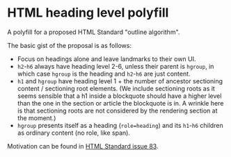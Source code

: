 # HTML heading level polyfill

A polyfill for a proposed HTML Standard "outline algorithm".

The basic gist of the proposal is as follows:

* Focus on headings alone and leave landmarks to their own UI.
* `h2`-`h6` always have heading level 2-6, unless their parent is `hgroup`, in which case `hgroup` is the heading and `h2`-`h6` are just content.
* `h1` and `hgroup` have heading level 1 + the number of ancestor sectioning content / sectioning root elements. (We include sectioning roots as it seems sensible that a h1 inside a blockquote should have a higher level than the one in the section or article the blockquote is in. A wrinkle here is that sectioning roots are not considered by the rendering section at the moment.)
* `hgroup` presents itself as a heading (`role=heading`) and its `h1`-`h6` children as ordinary content (no role, like span).

Motivation can be found in [HTML Standard issue 83](https://github.com/whatwg/html/issues/83).
